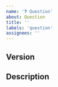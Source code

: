 ```yaml
---
name: '❓ Question'
about: Question
title: ''
labels: 'question'
assignees: ''
---
```



<!-- Have you checked the Troubleshooting wiki page? -->
<!-- Please refer the wiki page whether other traders already got answer for you -->
<!-- https://github.com/morochow/binance-trading-bot/wiki/Troubleshooting -->

## Version

<!-- At the bottom of the frontend, you can see "Running Version" with the commit hash. -->
<!-- Please provide the version and commit hash. -->
<!-- If it said "unspecified", then you are running the development mode. Unless you are developing, simple use DockerHub image. -->

## Description

<!-- Provide describe your question. Make sure you search the closed issues before
posting a new question. -->
